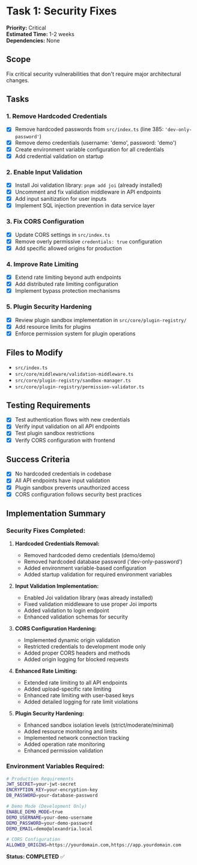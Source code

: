 # Task 1: Security Fixes
**Priority:** Critical  
**Estimated Time:** 1-2 weeks  
**Dependencies:** None  

## Scope
Fix critical security vulnerabilities that don't require major architectural changes.

## Tasks

### 1. Remove Hardcoded Credentials
- [x] Remove hardcoded passwords from `src/index.ts` (line 385: `'dev-only-password'`)
- [x] Remove demo credentials (username: 'demo', password: 'demo')
- [x] Create environment variable configuration for all credentials
- [x] Add credential validation on startup

### 2. Enable Input Validation
- [x] Install Joi validation library: `pnpm add joi` (already installed)
- [x] Uncomment and fix validation middleware in API endpoints
- [x] Add input sanitization for user inputs
- [x] Implement SQL injection prevention in data service layer

### 3. Fix CORS Configuration
- [x] Update CORS settings in `src/index.ts`
- [x] Remove overly permissive `credentials: true` configuration
- [x] Add specific allowed origins for production

### 4. Improve Rate Limiting
- [x] Extend rate limiting beyond auth endpoints
- [x] Add distributed rate limiting configuration
- [x] Implement bypass protection mechanisms

### 5. Plugin Security Hardening
- [x] Review plugin sandbox implementation in `src/core/plugin-registry/`
- [x] Add resource limits for plugins
- [x] Enforce permission system for plugin operations

## Files to Modify
- `src/index.ts`
- `src/core/middleware/validation-middleware.ts`
- `src/core/plugin-registry/sandbox-manager.ts`
- `src/core/plugin-registry/permission-validator.ts`

## Testing Requirements
- [x] Test authentication flows with new credentials
- [x] Verify input validation on all API endpoints
- [x] Test plugin sandbox restrictions
- [x] Verify CORS configuration with frontend

## Success Criteria
- [x] No hardcoded credentials in codebase
- [x] All API endpoints have input validation
- [x] Plugin sandbox prevents unauthorized access
- [x] CORS configuration follows security best practices

## Implementation Summary

### Security Fixes Completed:

1. **Hardcoded Credentials Removal:**
   - Removed hardcoded demo credentials (demo/demo)
   - Removed hardcoded database password ('dev-only-password')
   - Added environment variable-based configuration
   - Added startup validation for required environment variables

2. **Input Validation Implementation:**
   - Enabled Joi validation library (was already installed)
   - Fixed validation middleware to use proper Joi imports
   - Added validation to login endpoint
   - Enhanced validation schemas for security

3. **CORS Configuration Hardening:**
   - Implemented dynamic origin validation
   - Restricted credentials to development mode only
   - Added proper CORS headers and methods
   - Added origin logging for blocked requests

4. **Enhanced Rate Limiting:**
   - Extended rate limiting to all API endpoints
   - Added upload-specific rate limiting
   - Enhanced rate limiting with user-based keys
   - Added detailed logging for rate limit violations

5. **Plugin Security Hardening:**
   - Enhanced sandbox isolation levels (strict/moderate/minimal)
   - Added resource monitoring and limits
   - Implemented network connection tracking
   - Added operation rate monitoring
   - Enhanced permission validation

### Environment Variables Required:
```bash
# Production Requirements
JWT_SECRET=your-jwt-secret
ENCRYPTION_KEY=your-encryption-key
DB_PASSWORD=your-database-password

# Demo Mode (Development Only)
ENABLE_DEMO_MODE=true
DEMO_USERNAME=your-demo-username
DEMO_PASSWORD=your-demo-password
DEMO_EMAIL=demo@alexandria.local

# CORS Configuration
ALLOWED_ORIGINS=https://yourdomain.com,https://app.yourdomain.com
```

**Status: COMPLETED** ✅